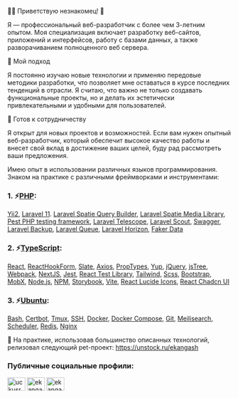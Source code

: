 🐻‍❄️ Приветствую незнакомец! 👋

Я — профессиональный веб-разработчик с более чем 3-летним опытом. Моя специализация включает разработку веб-сайтов, приложений и интерфейсов, работу с базами данных, а также разворачиванием полноценного веб сервера.

🌟 Мой подход

Я постоянно изучаю новые технологии и применяю передовые методики разработки, что позволяет мне оставаться в курсе последних тенденций в отрасли. Я считаю, что важно не только создавать функциональные проекты, но и делать их эстетически привлекательными и удобными для пользователей.

🤝 Готов к сотрудничеству

Я открыт для новых проектов и возможностей. Если вам нужен опытный веб-разработчик, который обеспечит высокое качество работы и внесет свой вклад в достижение ваших целей, буду рад рассмотреть ваши предложения.

Имею опыт в использовании различных языков программирования. Знаком на практике с различными фреймворками и инструментами:

### 1. ⚡[PHP](https://www.php.net/):
[Yii2](https://www.yiiframework.com/), [Laravel 11](https://laravel.com/). [Laravel Spatie Query Builder](https://spatie.be/docs/laravel-query-builder/v5/introduction), [Laravel Spatie Media Library](https://spatie.be/docs/laravel-medialibrary/v10/introduction), [Pest PHP testing framework](https://pestphp.com/), [Laravel Telescope](https://laravel.com/docs/8.x/telescope), [Laravel Scout](https://laravel.su/docs/10.x/scout), [Swagger](https://swagger.io/), [Laravel Backup](https://github.com/spatie/laravel-backup), [Laravel Queue](https://laravel.com/docs/11.x/queues), [Laravel Horizon](https://laravel.su/docs/11.x/horizon), [Faker Data](https://github.com/fzaninotto/Faker)

### 2. ⚡[TypeScript](https://www.typescriptlang.org/):
[React](https://reactjs.org/), [ReactHookForm](https://react-hook-form.com/), [Slate](https://docs.slatejs.org/), [Axios](https://github.com/axios/axios), [PropTypes](https://www.npmjs.com/package/prop-types), [Yup](https://github.com/jquense/yup), [jQuery](https://jquery.com/), [jsTree](https://www.jstree.com/), [Webpack](https://webpack.js.org/), [NextJS](https://nextjs.org/), [Jest](https://jestjs.io/), [React Test Library](https://testing-library.com/docs/react-testing-library/intro/), [Tailwind](https://tailwindcss.com/), [Scss](https://sass-lang.com/), [Bootstrap](https://getbootstrap.com/), [MobX](https://mobx.js.org/README.html), [Node.js](https://nodejs.org/en), [NPM](https://www.npmjs.com/), [Storybook](https://storybook.js.org/docs), [Vite](https://vite.dev/), [React Lucide Icons](https://lucide.dev/icons/), [React Chadcn UI](https://ui.shadcn.com/)

### 3. ⚡[Ubuntu](https://ubuntu.com/):
[Bash](https://www.gnu.org/software/bash/manual/bash.html), [Сertbot](https://certbot.eff.org/), [Tmux](https://manpages.ubuntu.com/manpages/trusty/man1/tmux.1.html), [SSH](https://www.openssh.com/manual.html), [Docker](https://docs.docker.com/), [Docker Compose](https://docs.docker.com/compose/), [Git](https://git-scm.com/), [Meilisearch](https://www.meilisearch.com/docs/learn/what_is_meilisearch/overview), [Scheduler](https://github.com/mcuadros/ofelia), [Redis](https://redis-docs.ru/), [Nginx](https://nginx.org/ru/docs/)


🤔 На практике, использовав большинство описанных технологий, релизовал следующий pet-проект: https://unstock.ru/ekangash

<h3 align="left">Публичные социальные профили:</h3>

<p align="left">
  <a href="https://vk.com/id173637019" target="blank"><img align="center" src="https://raw.githubusercontent.com/rahuldkjain/github-profile-readme-generator/master/src/images/icons/Social/vk.svg" alt="uckusrcohuy6t4sei-rvzcqq" height="30" width="40" /></a>
  <a href="https://ru.stackoverflow.com/users/446152/ekangash" target="blank"><img align="center" src="https://raw.githubusercontent.com/rahuldkjain/github-profile-readme-generator/master/src/images/icons/Social/stack-overflow.svg" alt="ekangash" height="30" width="40" /></a>
  <a href="https://t.me/ekangash" target="blank"><img align="center" src="https://f.nodacdn.net/520196" alt="ekangash" height="30" width="40" /></a>
</p>
